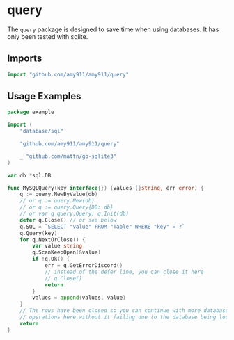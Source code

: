 # query
The `query` package is designed to save time when using databases.  It has only been tested with sqlite.

## Imports
```go
import "github.com/amy911/amy911/query"
```

## Usage Examples
```go
package example

import (
	"database/sql"

	"github.com/amy911/amy911/query"

	_ "github.com/mattn/go-sqlite3"
)

var db *sql.DB

func MySQLQuery(key interface{}) (values []string, err error) {
	q := query.NewByValue(db)
	// or q := query.New(db)
	// or q := query.Query{DB: db}
	// or var q query.Query; q.Init(db)
	defer q.Close() // or see below
	q.SQL = `SELECT "value" FROM "Table" WHERE "key" = ?`
	q.Query(key)
	for q.NextOrClose() {
		var value string
		q.ScanKeepOpen(&value)
		if !q.Ok() {
			err = q.GetErrorDiscord()
			// instead of the defer line, you can close it here
			// q.Close()
			return
		}
		values = append(values, value)
	}
	// The rows have been closed so you can continue with more database
	// operations here without it failing due to the database being locked
	return
}
```
